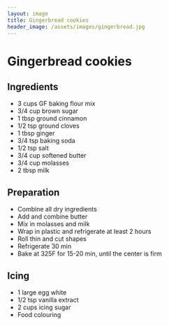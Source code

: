 ```yaml
---
layout: image
title: Gingerbread cookies
header_image: /assets/images/gingerbread.jpg
---
```


# Gingerbread cookies

## Ingredients

* 3 cups GF baking flour mix
* 3/4 cup brown sugar
* 1 tbsp ground cinnamon
* 1/2 tsp ground cloves
* 1 tbsp ginger
* 3/4 tsp baking soda
* 1/2 tsp salt
* 3/4 cup softened butter
* 3/4 cup molasses
* 2 tbsp milk

## Preparation

* Combine all dry ingredients
* Add and combine butter
* Mix in molasses and milk
* Wrap in plastic and refrigerate at least 2 hours
* Roll thin and cut shapes
* Refrigerate 30 min
* Bake at 325F for 15-20 min, until the center is firm

## Icing
* 1 large egg white
* 1/2 tsp vanilla extract
* 2 cups icing sugar
* Food colouring
